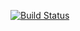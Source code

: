 [![Build Status](https://travis-ci.org/cwoods97/Lab5.svg?branch=master)](https://travis-ci.org/cwoods97/Lab5)
